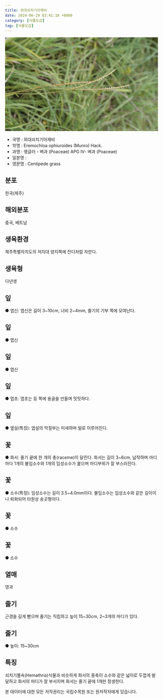 ```yaml
---
title: 외대쇠치기아재비
date: 2024-06-29 03:41:18 +0800
category: [식물도감]
tag: [식물도감]
---
```




![외대쇠치기아재비](/assets/img/fileUpload/plants/basic/Gramineae/Eremochloa/22576/22576_20160726140010845files_th2.jpg)
- 국명 : 외대쇠치기아재비
- 학명 : Eremochloa ophiuroides (Munro) Hack.
- 과명 : 앵글러 - 벼과 (Poaceae) APG Ⅳ- 벼과 (Poaceae)
- 일본명 : 
- 영문명 : Centipede grass


## 분포
한국(제주)
## 해외분포
중국, 베트남
## 생육환경
제주특별자치도의 저지대 양지쪽에 잔디처럼 자란다.
## 생육형
다년생
## 잎
● 엽신: 엽신은 길이 3~10cm, 너비 2~4mm, 줄기의 기부 쪽에 모여난다.
## 잎
● 엽신
## 잎
● 엽신
## 잎
● 엽초: 엽초는 등 쪽에 용골을 만들며 밋밋하다.
## 잎
● 옆설(특징): 엽설의 막질부는 미세하며 털로 이루어진다.
## 꽃
● 화서: 줄기 끝에 한 개의 총(raceme)이 달린다. 화서는 길이 3~6cm, 납작하며 마디마다 1개의 불임소수와 1개의 임성소수가 붙으며 마디부위가 잘 부스러진다.
## 꽃
● 소수(특징): 임성소수는 길이 3.5~4.0mm이다. 불임소수는 임성소수와 같은 길이이나 퇴화되어 타원상 송곳형이다.
## 꽃
● 소수
## 꽃
● 소수
## 열매
영과
## 줄기
근경을 길게 뻗으며 줄기는 직립하고 높이 15~30cm, 2~3개의 마디가 있다.
## 줄기
● 높이: 15~30cm
## 특징
쇠치기풀속(Hemathria)식물과 비슷하게 화서의 중축이 소수와 같은 넓이로 두껍게 발달하고 화서의 마디가 잘 부서지며 화서는 줄기 끝에 1개만 정생한다.






본 데이터에 대한 모든 저작권리는 국립수목원 또는 원저작자에게 있습니다.
